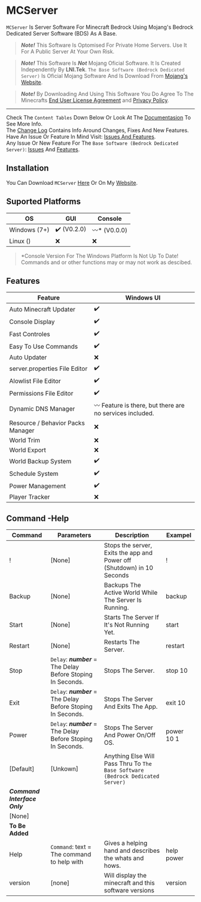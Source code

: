 ﻿# MCServer

`MCServer` Is Server Software For Minecraft Bedrock Using Mojang's Bedrock Dedicated Server Software (BDS) As A Base.

> ***Note!*** This Software Is Optomised For Private Home Servers. Use It For A Public Server At Your Own Risk.

> ***Note!*** This Software Is ***Not*** Mojang Oficial Software. It Is Created Independently By **LNI.Tek**.
`The Base Software (Bedrock Dedicated Server)` Is Oficial Mojang Software And Is Download From [Mojang's Website](https://www.minecraft.net/en-us/download/server/bedrock).

> ***Note!*** By Downloading And Using This Software You Do Agree To The Minecrafts [End User License Agreement](https://minecraft.net/eula) and [Privacy Policy](https://go.microsoft.com/fwlink/?LinkId=521839).

---

Check The `Content Tables` Down Below Or Look At The [Documentasion](https://github.com/LNITek/MCServer/wiki) To See More Info.
<br/>
The [Change Log](https://github.com/LNITek/MCServer/blob/main/MCServer/ChangeLog.md) Contains Info Around Changes, Fixes And New Features.
<br/>
Have An Issue Or Feature In Mind Visit: [Issues And Features](https://github.com/LNITek/MCServer/issues).
<br/>
Any Issue Or New Feature For The `Base Software (Bedrock Dedicated Server)`: [Issues](https://bugs.mojang.com/projects/BDS/issues/BDS) And [Features](https://feedback.minecraft.net/).

## Installation
You Can Download `MCServer` [Here](https://github.com/LNITek/MCServer/releases) Or On My [Website](https://lnitek.com/Projects/zkEunhiFIqy4h1FVttEm).

## Suported Platforms

| OS		| GUI	| Console	|
| -----		| -----	| -----		|
| Windows (7+) | :heavy_check_mark: (V0.2.0) | :wavy_dash:* (V0.0.0) |
| Linux () | :x: | :x: |

> *Console Version For The Windows Platform Is Not Up To Date! Commands and or other functions may or may not work as descibed.

## Features
| Feature								| Windows UI |
| -----									| -----		 |
| Auto Minecraft Updater				| :heavy_check_mark: |
| Console Display						| :heavy_check_mark: |
| Fast Controles						| :heavy_check_mark: |
| Easy To Use Commands					| :heavy_check_mark: |
| Auto Updater							| :x: |
| server.properties File Editor			| :heavy_check_mark: |
| Alowlist File Editor					| :heavy_check_mark: |
| Permissions File Editor				| :heavy_check_mark: |
| Dynamic DNS Manager					| :wavy_dash: Feature is there, but there are no services included. |
| Resource / Behavior Packs Manager		| :x: |
| World Trim							| :x: |
| World Export							| :x: |
| World Backup System					| :heavy_check_mark: |
| Schedule System						| :heavy_check_mark: |
| Power Management						| :heavy_check_mark: |
| Player Tracker						| :x: |

## Command -Help
| Command	| Parameters				| Description																	| Exampel	|
| -----		| -----						| -----																			| -----		|
| !			| [None]					| Stops the server, Exits the app and Power off (Shutdown) in 10 Seconds		| !		    |
| Backup	| [None]					| Backups The Active World While The Server Is Running.							| backup	|	
| Start		| [None]					| Starts The Server If It's Not Running Yet.									| start		|
| Restart	| [None]					| Restarts The Server.															| restart	|
| Stop		| `Delay`: ***number*** = The Delay Before Stoping In Seconds. | Stops The Server.							| stop 10	|						
| Exit		| `Delay`: ***number*** = The Delay Before Stoping In Seconds. | Stops The Server And Exits The App.		| exit 10	|					
| Power		| `Delay`: ***number*** = The Delay Before Stoping In Seconds. | Stops The Server And Power On/Off OS.		| power 10 1|
| [Default] | [Unkown]					| Anything Else Will Pass Thru To `The Base Software (Bedrock Dedicated Server)`|			|
| ***Command Interface Only*** ||||
| [None] ||||
| **To Be Added** ||||
| Help | `Command`: text = The command to help with | Gives a helping hand and describes the whats and hows.			| help power |
| version | [none] | Will display the minecraft and this software versions | version |